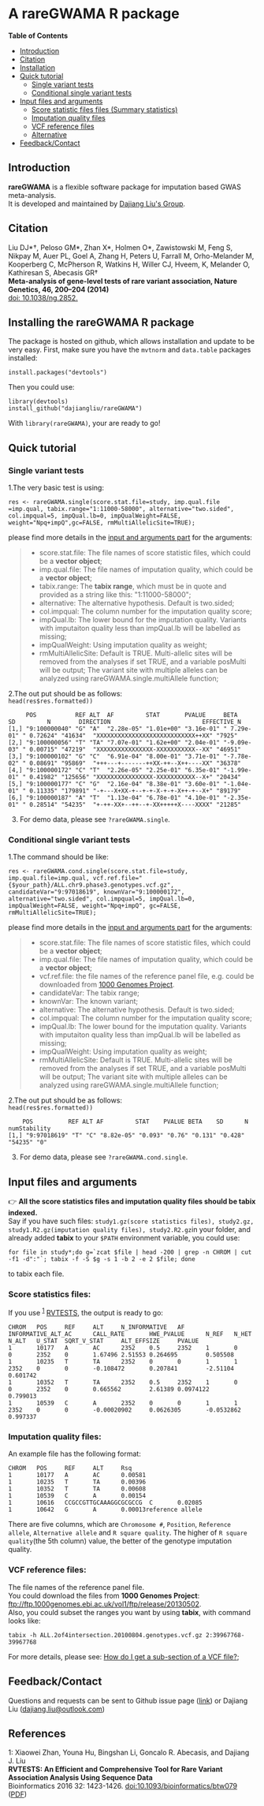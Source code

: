 # A rareGWAMA R package

**Table of Contents**

- [Introduction](#introduction)
- [Citation](#citation)
- [Installation](#Installing-the-rareGWAMA-R-package)
- [Quick tutorial](#quick-tutorial)
    - [Single variant tests](#Single-variant-tests)
    - [Conditional single variant tests](#conditional-single-variant-tests)
- [Input files and arguments](#input-files)
    - [Score statistic files files (Summary statistics)](#Score-statistics-files)
    - [Imputation quality files](#Imputation-quality-files)
    - [VCF reference files](#vcf-reference-files)
    - [Alternative](#Alternative)
- [Feedback/Contact](#Feedback/Contact)


## Introduction

**rareGWAMA** is a flexible software package for imputation based GWAS meta-analysis.   
It is developed and maintained by [Dajiang Liu's Group](https://dajiangliu.blog/).


## Citation
Liu DJ*†, Peloso GM*, Zhan X*, Holmen O*, Zawistowski M, Feng S, Nikpay M, Auer PL, Goel A, Zhang H, Peters U, Farrall M, Orho-Melander M, Kooperberg C, McPherson R, Watkins H, Willer CJ, Hveem, K, Melander O, Kathiresan S, Abecasis GR†    
**Meta-analysis of gene-level tests of rare variant association, Nature Genetics, 46, 200–204 (2014)**  
[doi: 10.1038/ng.2852.](https://www.nature.com/articles/ng.2852)



## Installing the rareGWAMA R package <a name="Installing-the-rareGWAMA-R-package"></a>

The package is hosted on github, which allows installation and update to be very easy. First, make sure you have the `mvtnorm` and `data.table` packages installed:

    install.packages("devtools")

Then you could use:

    library(devtools)
    install_github("dajiangliu/rareGWAMA")
    
With `library(rareGWAMA)`, your are ready to go!


## Quick tutorial <a name="quick-tutorial"></a>

### Single variant tests <a name="Single-variant-tests"></a>

1.The very basic test is using:  

`res <- rareGWAMA.single(score.stat.file=study, imp.qual.file	
=imp.qual, tabix.range="1:11000-58000", alternative="two.sided", col.impqual=5, impQual.lb=0, impQualWeight=FALSE, weight="Npq+impQ",gc=FALSE, rmMultiAllelicSite=TRUE);`   

please find more details in the [input and arguments part](#input-files) for the arguments:
> * score.stat.file: The file names of score statistic files, which could be a **vector object**;
> * imp.qual.file: The file names of imputation quality, which could be a **vector object**;
> * tabix.range: The **tabix range**, which must be in quote and provided as a string like this: "1:11000-58000";
> * alternative: The alternative hypothesis. Default is two.sided;
> * col.impqual: The column number for the imputation quality score;
> * impQual.lb: The lower bound for the imputation quality. Variants with imputaiton quality less than impQual.lb will be labelled as missing;
> * impQualWeight: Using imputation quality as weight;
> * rmMultiAllelicSite: Default is TRUE. Multi-allelic sites will be removed from the analyses if set TRUE, and a variable posMulti will be output; The variant site with multiple alleles can be analyzed using rareGWAMA.single.multiAllele function;  

2.The out put should be as follows:  
`head(res$res.formatted))`
```
     POS           REF ALT  AF         STAT       PVALUE     BETA        SD         N        DIRECTION                          EFFECTIVE_N
[1,] "9:100000040" "G" "A"  "2.28e-05" "1.01e+00" "3.16e-01" " 7.29e-01" " 0.72624" "41634"  "XXXXXXXXXXXXXXXXXXXXXXXXXXXX++XX" "7925"
[2,] "9:100000056" "T" "TA" "7.07e-01" "1.62e+00" "2.04e-01" "-9.09e-03" " 0.00715" "47219"  "XXXXXXXXXXXXXXXX-XXXXXXXXXXX--XX" "46951"
[3,] "9:100000102" "G" "C"  "6.91e-04" "8.00e-01" "3.71e-01" "-7.78e-02" " 0.08691" "95869"  "+++---+-------++XX-++--X++----XX" "36378"
[4,] "9:100000172" "C" "T"  "2.26e-05" "2.25e-01" "6.35e-01" "-1.99e-01" " 0.41982" "125656" "XXXXXXXXXXXXXXXX-XXXXXXXXXXX--X+" "20434"
[5,] "9:100000177" "C" "G"  "2.16e-04" "8.38e-01" "3.60e-01" "-1.04e-01" " 0.11335" "179891" "-+---X+XX-+--+-+-X-+-+-X++-+--X+" "89179"
[6,] "9:100000187" "A" "T"  "1.13e-04" "6.78e-01" "4.10e-01" "-2.35e-01" " 0.28514" "54235"  "+-++-XX+--++--+-XX+++++X----XXXX" "21285"
```
3. For demo data, please see `?rareGWAMA.single`.

### Conditional single variant tests <a name="conditional-single-variant-tests"></a>
1.The command should be like:  

`res <- rareGWAMA.cond.single(score.stat.file=study, imp.qual.file=imp.qual, vcf.ref.file="{$your_path}/ALL.chr9.phase3.genotypes.vcf.gz", candidateVar="9:97018619", knownVar="9:100000172", alternative="two.sided", col.impqual=5, impQual.lb=0, impQualWeight=FALSE, weight="Npq+impQ", gc=FALSE, rmMultiAllelicSite=TRUE);`      
  
please find more details in the [input and arguments part](#input-files) for the arguments:
> * score.stat.file: The file names of score statistic files, which could be a **vector object**;
> * imp.qual.file: The file names of imputation quality, which could be a **vector object**;
> * vcf.ref.file: the file names of the reference panel file, e.g. could be downloaded from [1000 Genomes Project](ftp://ftp.1000genomes.ebi.ac.uk/vol1/ftp/release/20130502/). 
> * candidateVar: The tabix range;
> * knownVar: The known variant;
> * alternative: The alternative hypothesis. Default is two.sided;
> * col.impqual: The column number for the imputation quality score;
> * impQual.lb: The lower bound for the imputation quality. Variants with imputaiton quality less than impQual.lb will be labelled as missing;
> * impQualWeight: Using imputation quality as weight;
> * rmMultiAllelicSite: Default is TRUE. Multi-allelic sites will be removed from the analyses if set TRUE, and a variable posMulti will be output; The variant site with multiple alleles can be analyzed using rareGWAMA.single.multiAllele function;  

2.The out put should be as follows:  
`head(res$res.formatted))` 
```
    POS          REF ALT AF         STAT    PVALUE BETA    SD      N       numStability
[1,] "9:97018619" "T" "C" "8.82e-05" "0.093" "0.76" "0.131" "0.428" "54235" "0"
```
3. For demo data, please see `?rareGWAMA.cond.single`.

## Input files and arguments <a name="input-files"></a> 

:point_right: **All the score statistics files and imputation quality files should be tabix indexed.**      
Say if you have such files: `study1.gz(score statistics files), study2.gz, study1.R2.gz(imputation quality files), study2.R2.gz`in your folder, and already added **tabix** to your `$PATH` environment variable, you could use:   

```for file in study*;do g=`zcat $file | head -200 | grep -n CHROM | cut -f1 -d":"`; tabix -f -S $g -s 1 -b 2 -e 2 $file; done```

to tabix each file.


### Score statistics files:  
If you use <sup>[1](#myfootnote1)</sup> [RVTESTS](https://github.com/zhanxw/rvtests), the output is ready to go:
```
CHROM   POS     REF     ALT     N_INFORMATIVE   AF      INFORMATIVE_ALT_AC      CALL_RATE       HWE_PVALUE      N_REF   N_HET   N_ALT   U_STAT  SQRT_V_STAT     ALT_EFFSIZE     PVALUE
1       10177   A       AC      2352    0.5     2352    1       0       0       2352    0       1.67496 2.51553 0.264695        0.505508
1       10235   T       TA      2352    0       0       1       1       2352    0       0       -0.108472       0.207841        -2.51104        0.601742
1       10352   T       TA      2352    0.5     2352    1       0       0       2352    0       0.665562        2.61389 0.0974122       0.799013
1       10539   C       A       2352    0       0       1       1       2352    0       0       -0.00020902     0.0626305       -0.0532862      0.997337
```

### Imputation quality files:
An example file has the following format:  
```
CHROM   POS     REF     ALT     Rsq
1       10177   A       AC      0.00581
1       10235   T       TA      0.00396
1       10352   T       TA      0.00608
1       10539   C       A       0.00154
1       10616   CCGCCGTTGCAAAGGCGCGCCG  C       0.02085
1       10642   G       A       0.00013reference allele
```
There are five columns, which are `Chromosome #`, `Position`, `Reference allele`, `Alternative allele` and `R square quality`. The higher of `R square quality`(the 5th column) value, the better of the genotype imputation quality.


### VCF reference files: <a name="vcf-reference-files"></a>
The file names of the reference panel file.  
You could download the files from **1000 Genomes Project**: <ftp://ftp.1000genomes.ebi.ac.uk/vol1/ftp/release/20130502>.   
Also, you could subset the ranges you want by using **tabix**, with command looks like:   

`tabix -h ALL.2of4intersection.20100804.genotypes.vcf.gz 2:39967768-39967768`   

For more details, please see: [How do I get a sub-section of a VCF file?](http://www.internationalgenome.org/faq/how-do-i-get-sub-section-vcf-file/);


## Feedback/Contact <a name="Feedback/Contact"></a>

Questions and requests can be sent to
Github issue page ([link](https://github.com/dajiangliu/rareGWAMA/issues))
or
Dajiang Liu ([dajiang.liu@outlook.com](mailto:dajiang.liu@outlook.com "mailto:dajiang.liu@outlook.com"))



## References

<a name="myfootnote1">1</a>: Xiaowei Zhan, Youna Hu, Bingshan Li, Goncalo R. Abecasis, and Dajiang J. Liu       
**RVTESTS: An Efficient and Comprehensive Tool for Rare Variant Association Analysis Using Sequence Data**      
Bioinformatics 2016 32: 1423-1426. [doi:10.1093/bioinformatics/btw079](http://bioinformatics.oxfordjournals.org/content/32/9/1423.short)  ([PDF](http://bioinformatics.oxfordjournals.org/content/32/9/1423.full.pdf+html))
